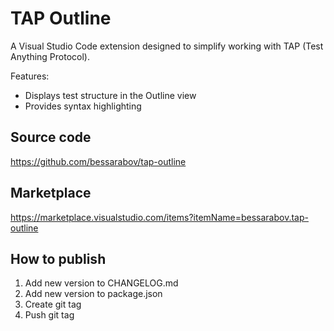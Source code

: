 # TAP Outline

A Visual Studio Code extension designed to simplify working with TAP (Test Anything Protocol).

Features:

- Displays test structure in the Outline view
- Provides syntax highlighting

## Source code

https://github.com/bessarabov/tap-outline

## Marketplace

https://marketplace.visualstudio.com/items?itemName=bessarabov.tap-outline

## How to publish

1.  Add new version to CHANGELOG.md
2.  Add new version to package.json
3.  Create git tag
4.  Push git tag
